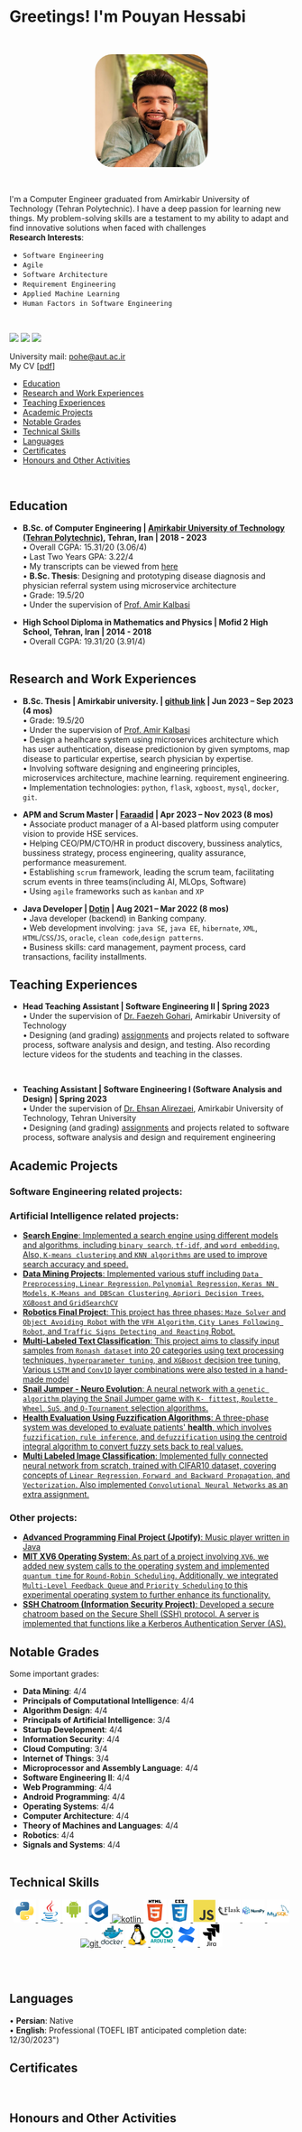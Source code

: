# Greetings! I'm Pouyan Hessabi
<br>
<p align = "center">
 <a href="https://pouyanhessabi.github.io/" target="_blank" rel="noreferrer"> <img style ="border-radius: 15%" src=https://github.com/pouyanhessabi/pouyanhessabi.github.io/blob/main/My%20Photo.jpg" width="200" height="200"/> </a>
 </p>

<br>

I'm a Computer Engineer graduated from  Amirkabir University of Technology (Tehran Polytechnic). I have a deep passion for learning new things. My problem-solving skills are a testament to my ability to adapt and find innovative solutions when faced with challenges<br> **Research Interests**: 
* `Software Engineering`
* `Agile`
* `Software Architecture`
* `Requirement Engineering`
* `Applied Machine Learning`
* `Human Factors in Software Engineering`
<br>

[<img src="https://img.shields.io/badge/Gmail-D14836?style=for-the-badge&logo=gmail&logoColor=white" />](mailto:pouyan.hessabi@gmail.com)
[<img src="https://img.shields.io/badge/GitHub-100000?style=for-the-badge&logo=github&logoColor=white" />](https://github.com/pouyanhessabi)
[<img src="https://img.shields.io/badge/LinkedIn-0077B5?style=for-the-badge&logo=linkedin&logoColor=white" />](https://www.linkedin.com/in/pouyan-hessabi-b0900b216/)

University mail: pohe@aut.ac.ir 
<br>
My CV [[pdf](https://github.com/pouyanhessabi/later)]
- [Education](#education)
- [Research and Work Experiences](#research-and-work-experiences)
- [Teaching Experiences](#teaching-experiences)
- [Academic Projects](#academic-projects)
- [Notable Grades](#notable-grades)
- [Technical Skills](#technical-skills)
- [Languages](#languages)
- [Certificates](#certificates)
- [Honours and Other Activities](#Honours-and-Other-Activities)
<br>

## Education
* **B.Sc. of Computer Engineering | [Amirkabir University of Technology (Tehran Polytechnic)](https://aut.ac.ir/), Tehran, Iran | 2018 - 2023** <br>
•	Overall CGPA: 15.31/20 (3.06/4) <br>
• Last Two Years GPA: 3.22/4 <br>
• My transcripts can be viewed from [here](https://github.com/pouyanhessabi/pouyanhessabi.github.io/blob/main/Unofficial%20Transcript.pdf)   
• **B.Sc. Thesis**: Designing and prototyping disease diagnosis and physician referral system using microservice architecture <br>
• Grade: 19.5/20 <br>
• Under the supervision of [Prof. Amir Kalbasi](https://scholar.google.com/citations?user=oISEZIUAAAAJ&hl=en&oi=ao) <br> 
 
* **High School Diploma in Mathematics and Physics | Mofid 2 High School, Tehran, Iran | 2014 - 2018** <br>
• Overall CGPA: 19.31/20 (3.91/4) <br> <br>

## Research and Work Experiences
* **B.Sc. Thesis | Amirkabir university. | [github link](https://github.com/pouyanhessabi/B.Sc-Project-Healthcare-Microservice) | Jun 2023 – Sep 2023 (4 mos)** <br>
• Grade: 19.5/20 <br>
• Under the supervision of [Prof. Amir Kalbasi](https://scholar.google.com/citations?user=oISEZIUAAAAJ&hl=en&oi=ao) <br> 
• Design a healhcare system using microservices architecture which has user authentication, disease predictionion by given symptoms, map disease to particular expertise, search physician by expertise.<br>
• Involving software designing and engineering principles, microservices architecture, machine learning. requirement engineering.<br>
• Implementation technologies: `python`, `flask`, `xgboost`, `mysql`, `docker`, `git`.<br>

* **APM and Scrum Master | [Faraadid](https://faraadid.com/) | Apr 2023 – Nov 2023 (8 mos)** <br>
 • Associate product manager of a AI-based platform using computer vision to provide HSE services.<br>
 • Helping CEO/PM/CTO/HR in product discovery, bussiness analytics, bussiness strategy, process engineering, quality assurance, performance measurement.<br>
• Establishing `scrum` framework, leading the scrum team, facilitating scrum events in three teams(including AI, MLOps, Software)<br>
• Using `agile` frameworks such as `kanban` and `XP`<br>

 * **Java Developer | [Dotin](https://www.dotin.ir/) | Aug 2021 – Mar 2022 (8 mos)** <br>
 • Java developer (backend) in Banking company.<br>
 • Web development involving: `java SE`, `java EE`, `hibernate`, `XML`, `HTML`/`CSS`/`JS`, `oracle`, `clean code`,`design patterns`.<br>
 • Business skills: card management, payment process, card transactions, facility installments.<br>

## Teaching Experiences
* **Head Teaching Assistant | Software Engineering II | Spring 2023** <br>
  • Under the supervision of [Dr. Faezeh Gohari](https://scholar.google.com/citations?user=7bpNAlAAAAAJ&hl=en), Amirkabir University of Technology <br>
  • Designing (and grading) [assignments](https://github.com/pouyanhessabi/Software-Engineering-TA) and projects related to software process, software analysis and design, and testing. Also recording lecture videos for the students and teaching in the classes.
<br>

* **Teaching Assistant | Software Engineering I (Software Analysis and Design)	 | Spring 2023** <br>
  • Under the supervision of [Dr. Ehsan Alirezaei](https://scholar.google.com/citations?user=oQE-MBQAAAAJ&hl=en&oi=ao), Amirkabir University of Technology, Tehran University <br>
  • Designing (and grading) [assignments](https://github.com/pouyanhessabi/Software-Engineering-TA) and projects related to software process, software analysis and design and requirement engineering<br>

## Academic Projects
### Software Engineering related projects:

### Artificial Intelligence related projects:
* [**Search Engine**: Implemented a search engine using different models and algorithms, including `binary search`, `tf-idf`, and `word embedding`. Also, `K-means clustering` and `KNN algorithms` are used to improve search accuracy and speed.](https://github.com/rzninvo/Information-Retrieval-Course-Project)
* [**Data Mining Projects**: Implemented various stuff including `Data Preprocessing`, `Linear Regression`, `Polynomial Regression`, `Keras NN Models`, `K-Means and DBScan Clustering`, `Apriori Decision Trees`, `XGBoost` and `GridSearchCV`](https://github.com/rzninvo/Data-Mining-Projects)
* [**Robotics Final Project**: This project has three phases: `Maze Solver` and `Object Avoiding Robot` with the `VFH Algorithm`, `City Lanes Following Robot`, and `Traffic Signs Detecting and Reacting` Robot.](https://github.com/rzninvo/robotics_final_project)
* [**Multi-Labeled Text Classification**: This project aims to classify input samples from `Ronash dataset` into 20 categories using text processing techniques, `hyperparameter tuning`, and `XGBoost` decision tree tuning. Various `LSTM` and `Conv1D` layer combinations were also tested in a hand-made model](https://github.com/rzninvo/multi_label_text_classification)
* [**Snail Jumper - Neuro Evolution**: A neural network with a `genetic algorithm` playing the Snail Jumper game with `K- fittest`, `Roulette Wheel`, `SuS`, and `Q-Tournament` selection algorithms.](https://github.com/rzninvo/CI_NeuroEvolutionGame)
* [**Health Evaluation Using Fuzzification Algorithms**: A three-phase system was developed to evaluate patients' **health**, which involves `fuzzification`, `rule inference`, and `defuzzification` using the centroid integral algorithm to convert fuzzy sets back to real values.](https://github.com/rzninvo/Health-Evaluation-Using-Fuzzification-Algorithms)
* [**Multi Labeled Image Classification**: Implemented fully connected neural network from scratch, trained with CIFAR10 dataset, covering concepts of `Linear Regression`, `Forward and Backward Propagation`, and `Vectorization`. Also implemented
`Convolutional Neural Networks` as an extra assignment.](https://github.com/rzninvo/Image-Classification-Using_Fully-Connected_Neural-Networks-)

### Other projects:
* [**Advanced Programming Final Project (Jpotify)**: Music player written in Java](https://github.com/rzninvo/Jpotify)
* [**MIT XV6 Operating System**: As part of a project involving `XV6`, we added new
system calls to the operating system and implemented `quantum time` for `Round-Robin Scheduling`.
Additionally, we integrated `Multi-Level Feedback Queue` and `Priority Scheduling` to this experimental
operating system to further enhance its functionality.](https://github.com/rzninvo/xv6-project)
* [**SSH Chatroom (Information Security Project)**: Developed a secure chatroom based on the Secure Shell (SSH) protocol. A server is implemented that functions like a Kerberos Authentication Server (AS).](https://github.com/rzninvo/SSH-Chatroom)


## Notable Grades
Some important grades:
* **Data Mining**: 4/4 
* **Principals of Computational Intelligence**: 4/4 
* **Algorithm Design**: 4/4
* **Principals of Artificial Intelligence**: 3/4
* **Startup Development**: 4/4
* **Information Security**: 4/4
* **Cloud Computing**: 3/4
* **Internet of Things**: 3/4
* **Microprocessor and Assembly Language**: 4/4 
* **Software Engineering II**: 4/4
* **Web Programming**: 4/4
* **Android Programming**: 4/4
* **Operating Systems**: 4/4
* **Computer Architecture**: 4/4
* **Theory of Machines and Languages**: 4/4
* **Robotics**: 4/4
* **Signals and Systems**: 4/4
<br> <br>

## Technical Skills
<p align="center"> 
  <a href="https://www.python.org" target="_blank" rel="noreferrer"> <img src="https://raw.githubusercontent.com/devicons/devicon/master/icons/python/python-original.svg" alt="python" width="40" height="40"/> </a>
  <a href="https://www.java.com" target="_blank" rel="noreferrer"> <img src="https://raw.githubusercontent.com/devicons/devicon/master/icons/java/java-original.svg" alt="java" width="40" height="40"/> </a> 
  <a href="https://developer.android.com" target="_blank" rel="noreferrer"> <img src="https://raw.githubusercontent.com/devicons/devicon/master/icons/android/android-original-wordmark.svg" alt="android" width="40"     height="40"/> </a> 
  <a href="https://en.wikipedia.org/wiki/C_(programming_language)" target="_blank" rel="noreferrer"> <img src="https://github.com/devicons/devicon/blob/master/icons/c/c-original.svg" alt="C" width="40" height="40"/> </a> 
  <a href="https://kotlinlang.org" target="_blank" rel="noreferrer"> <img src="https://www.vectorlogo.zone/logos/kotlinlang/kotlinlang-icon.svg" alt="kotlin" width="40" height="40"/> </a> 
  <a href="https://www.w3schools.com/html/html_intro.asp" target="_blank" rel="noreferrer"> <img src="https://github.com/devicons/devicon/blob/master/icons/html5/html5-original-wordmark.svg" alt="HTML" width="40" height="40"/> </a> 
  <a href="https://www.w3schools.com/css/css_intro.asp" target="_blank" rel="noreferrer"> <img src="https://github.com/devicons/devicon/blob/master/icons/css3/css3-original-wordmark.svg" alt="CSS" width="40" height="40"/> </a> 
  <a href="https://www.w3schools.com/js/default.asp" target="_blank" rel="noreferrer"> <img src="https://github.com/devicons/devicon/blob/master/icons/javascript/javascript-original.svg" alt="Javascript" width="40" height="40"/> </a> 
  <a href="https://flask.palletsprojects.com/en/3.0.x/" target="_blank"> <img src="https://github.com/devicons/devicon/blob/master/icons/flask/flask-original-wordmark.svg" alt="flask" width="40" height="40"/> </a> 
  <a href="https://numpy.org/" target="_blank"> <img src="https://github.com/devicons/devicon/blob/master/icons/numpy/numpy-original-wordmark.svg" alt="numpy" width="40" height="40"/>
  </a> 
  <a href="https://www.mysql.com/" target="_blank" rel="noreferrer"> <img src="https://raw.githubusercontent.com/devicons/devicon/master/icons/mysql/mysql-original-wordmark.svg" alt="mysql" width="40" height="40"/> </a> 
  <a href="https://git-scm.com/" target="_blank"> <img src="https://www.vectorlogo.zone/logos/git-scm/git-scm-icon.svg" alt="git" width="40" height="40"/> </a>
  <a href="https://www.docker.com/" target="_blank" rel="noreferrer"> <img src="https://raw.githubusercontent.com/devicons/devicon/master/icons/docker/docker-original-wordmark.svg" alt="docker" width="40"        
  height="40"/> </a>
   <a href="https://www.linux.org/" target="_blank"> <img src="https://raw.githubusercontent.com/devicons/devicon/master/icons/linux/linux-original.svg" alt="linux" width="40" height="40"/> </a> 
  <a href="https://www.arduino.cc/" target="_blank"> <img src="https://github.com/devicons/devicon/blob/master/icons/arduino/arduino-original-wordmark.svg" alt="arduino" width="40" height="40"/> </a> 
  <a href="https://www.atlassian.com/software/confluence/" target="_blank"> <img src="https://github.com/devicons/devicon/blob/master/icons/confluence/confluence-original.svg" alt="confluence" width="40" height="40"/> </a> 
  <a href="https://www.atlassian.com/software/jira" target="_blank"> <img src="https://github.com/devicons/devicon/blob/master/icons/jira/jira-plain-wordmark.svg" alt="jira" width="40" height="40"/> </a>
</p>
<br> <br>

## Languages
•	**Persian**: Native <br>
•	**English**: Professional (TOEFL IBT anticipated completion date: 12/30/2023") <br>


## Certificates
<!--
### Technical certificates
#### Deep Learning Specialization Coursera (and deeplearning.ai): <br> <br> <img src="https://raw.githubusercontent.com/rzninvo/rzninvo.github.io/main/Certificates/Coursera%20UPVSE4DDZS6F.png" />
---
<details>
<summary>Course 1 (Deep Learning Specialization): Neural Networks and Deep Learning</summary>
<br>
<img src="https://raw.github.com/rzninvo/rzninvo.github.io/main/Certificates/Coursera%20UPVSE4DDZS6F.png" />
</details>

---
<details>
<summary>Course 2: Improving Deep Neural Networks (Deep Learning Specialization): Hyperparameter tuning, Regularization and Optimization</summary>
<br>
<img src="https://raw.github.com/rzninvo/rzninvo.github.io/main/Certificates/Coursera%208HRX8P78EYF6.png" />
</details>

---
<details>
<summary>Course 3 (Deep Learning Specialization): Structuring Machine Learning Projects</summary>
<br>
<img src="https://raw.github.com/rzninvo/rzninvo.github.io/main/Certificates/Coursera%20HHWKVG53JLZC.png" />
</details>

---
<details>
<summary>Course 4 (Deep Learning Specialization): Convolutional Neural Networks</summary>
<br>
<img src="" />
</details>

---
<details>
<summary>Course 5 (Deep Learning Specialization): Sequence Models</summary>
<br>
<img src="" /> <br>
</details>

---
#### Artifical Intelligence and Deep Learning | IPM | SNS2023: <br><br> <img src="https://raw.github.com/rzninvo/rzninvo.github.io/main/Certificates/Roham_Zendehdel_Nobari_SNS2023.jpg" /> 
-->
<br>

## Honours and Other Activities
